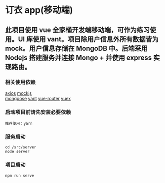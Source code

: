 # 订衣 app(移动端)

## 此项目使用 vue 全家桶开发端移动端，可作为练习使用。UI 库使用 vant。项目除用户信息外所有数据皆为 mock。用户信息存储在 MongoDB 中。后端采用 Nodejs 搭建服务并连接 Mongo + 并使用 express 实现路由。

### 相关使用依赖

[axios](http://www.axios-js.com/)
[mockjs](http://mockjs.com/)\
[mongoose](http://www.mongoosejs.net/)
[vant](https://youzan.github.io/vant/#/zh-CN/)
[vue-router](https://cn.vuejs.org/v2/guide/routing.html)
[vuex](https://vuex.vuejs.org/zh/)

### 启动项目前请先安装必要依赖

```
推荐使用：yarn
```

### 服务启动

```
cd /src/server
node server
```

### 项目启动

```
npm run serve
```
